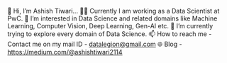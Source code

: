 👋 Hi, I’m Ashish Tiwari...
👨‍💻 Currently I am working as a Data Scientist at PwC. 
👀 I’m interested in Data Science and related domains like Machine Learning, Computer Vision, Deep Learning, Gen-AI etc.
🌱 I’m currently trying to explore every domain of Data Science.
📫 How to reach me - Contact me on my mail ID - datalegion@gmail.com
🌐 Blog - https://medium.com/@ashishtiwari2114
